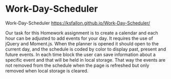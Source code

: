 # Work-Day-Scheduler
Work-Day-Scheduler
https://ksfallon.github.io/Work-Day-Scheduler/

Our task for this Homework assignment is to create a calendar and each hour can be adjusted to add events for your day. It requires the use of jQuery and Moment.js.
When the planner is opened it should open to the current day, and the schedule is coded by color to display past, present and future events. In each time block the user can save information about a specific event and that will be held in local storage. That way the events are not removed from the schedule when the page is refreshed but only removed when local storage is cleared.

